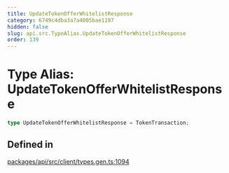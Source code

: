 ```yaml
---
title: UpdateTokenOfferWhitelistResponse
category: 6749c4dba3a7a4005bae1197
hidden: false
slug: api.src.TypeAlias.UpdateTokenOfferWhitelistResponse
order: 139
---
```


# Type Alias: UpdateTokenOfferWhitelistResponse

```ts
type UpdateTokenOfferWhitelistResponse = TokenTransaction;
```

## Defined in

[packages/api/src/client/types.gen.ts:1094](https://github.com/zkcloudworker/minatokens-lib/blob/main/packages/api/src/client/types.gen.ts#L1094)
